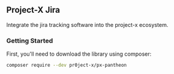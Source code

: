 ## Project-X Jira

Integrate the jira tracking software into the project-x ecosystem.

### Getting Started

First, you'll need to download the library using composer:

```bash
composer require --dev pr0ject-x/px-pantheon
```
